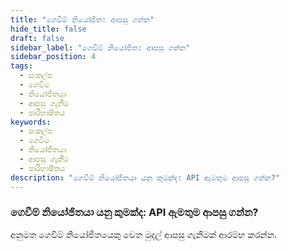 ```yaml
---
title: "ගෙවීම් නියෝජිත: ආපසු ගන්න"
hide_title: false
draft: false
sidebar_label: "ගෙවීම් නියෝජිත: ආපසු ගන්න"
sidebar_position: 4
tags:
  - සංකල්ප
  - ගෙවීම​
  - නියෝජිතයා
  - ආපසු ගැනීම
  - පාරිභාෂිතය
keywords:
  - සංකල්ප
  - ගෙවීම​
  - නියෝජිතයා
  - ආපසු ගැනීම
  - පාරිභාෂිතය
description: "ගෙවීම් නියෝජිතයා යනු කුමක්ද: API ඇමතුම ආපසු ගන්න?"
---
```


### ගෙවීම් නියෝජිතයා යනු කුමක්ද: API ඇමතුම ආපසු ගන්න?

අනුමත ගෙවීම් නියෝජිතයෙකු වෙත මුදල් ආපසු ගැනීමක් ආරම්භ කරන්න.
